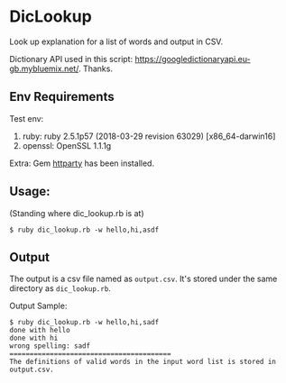 # DicLookup
Look up explanation for a list of words and output in CSV. 

Dictionary API used in this script: https://googledictionaryapi.eu-gb.mybluemix.net/. Thanks.

## Env Requirements
Test env:
1. ruby: ruby 2.5.1p57 (2018-03-29 revision 63029) [x86_64-darwin16]
1. openssl: OpenSSL 1.1.1g

Extra:
Gem [httparty](https://github.com/jnunemaker/httparty) has been installed.


## Usage: 
(Standing where dic_lookup.rb is at) 

```
$ ruby dic_lookup.rb -w hello,hi,asdf
```

## Output

The output is a csv file named as `output.csv`. It's stored under the same directory as `dic_lookup.rb`.

Output Sample:

```
$ ruby dic_lookup.rb -w hello,hi,sadf
done with hello
done with hi
wrong spelling: sadf
========================================
The definitions of valid words in the input word list is stored in output.csv.
```

